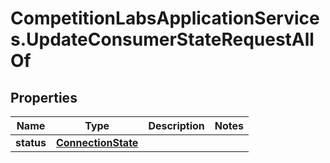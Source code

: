 # CompetitionLabsApplicationServices.UpdateConsumerStateRequestAllOf

## Properties

Name | Type | Description | Notes
------------ | ------------- | ------------- | -------------
**status** | [**ConnectionState**](ConnectionState.md) |  | 


